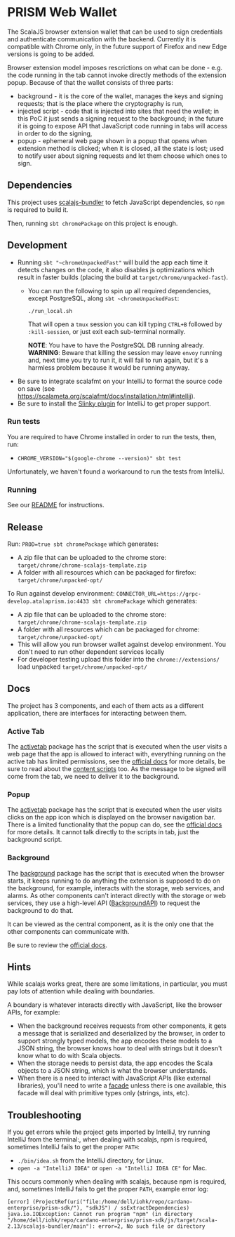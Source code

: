 # PRISM Web Wallet
The ScalaJS browser extension wallet that can be used to sign credentials and authenticate communication with the backend. Currently it is compatible with Chrome only, in the future support of Firefox and new Edge versions is going to be added.

Browser extension model imposes rescrictions on what can be done - e.g. the code running in the tab cannot invoke directly methods of the extension popup. Because of that the wallet consists of three parts:
* background - it is the core of the wallet, manages the keys and signing requests; that is the place where the cryptography is run,
* injected script - code that is injected into sites that need the wallet; in this PoC it just sends a signing request to the background; in the future it is going to expose API that JavaScript code running in tabs will access in order to do the signing,
* popup - ephemeral web page shown in a popup that opens when extension method is clicked; when it is closed, all the state is lost; used to notify user about signing requests and let them choose which ones to sign.

## Dependencies

This project uses [scalajs-bundler](https://github.com/scalacenter/scalajs-bundler) to fetch JavaScript dependencies, so `npm` is required to build it.

Then, running `sbt chromePackage` on this project is enough.

## Development
- Running `sbt "~chromeUnpackedFast"` will build the app each time it detects changes on the code, it also disables js optimizations which result in faster builds (placing the build at `target/chrome/unpacked-fast`).
  - You can run the following to spin up all required dependencies, except PostgreSQL, along `sbt ~chromeUnpackedFast`:
    ```shell script
    ./run_local.sh
    ```
    That will open a `tmux` session you can kill typing `CTRL+B` followed by `:kill-session`, or just exit each sub-terminal normally.
    
    **NOTE**: You have to have the PostgreSQL DB running already.
    **WARNING**: Beware that killing the session may leave `envoy` running and, next time you try to run it, it will fail to run again, but it's a harmless problem because it would be running anyway.
- Be sure to integrate scalafmt on your IntelliJ to format the source code on save (see https://scalameta.org/scalafmt/docs/installation.html#intellij).
- Be sure to install the [Slinky plugin](https://plugins.jetbrains.com/plugin/15748-slinky-library-support) for IntelliJ to get proper support.

### Run tests
You are required to have Chrome installed in order to run the tests, then, run:
- `CHROME_VERSION="$(google-chrome --version)" sbt test`

Unfortunately, we haven't found a workaround to run the tests from IntelliJ.

### Running

See our [README](../README.md#How-to-run) for instructions.

## Release
Run: `PROD=true sbt chromePackage` which generates:
- A zip file that can be uploaded to the chrome store: `target/chrome/chrome-scalajs-template.zip`
- A folder with all resources which can be packaged for firefox: `target/chrome/unpacked-opt/`

To Run against develop environment: `CONNECTOR_URL=https://grpc-develop.atalaprism.io:4433 sbt chromePackage` which generates:
- A zip file that can be uploaded to the chrome store: `target/chrome/chrome-scalajs-template.zip`
- A folder with all resources which can be packaged for chrome: `target/chrome/unpacked-opt/`
- This will allow you run browser wallet against develop environment. You don't need to run other dependent services locally
- For developer testing upload this folder into the `chrome://extensions/` load unpacked  `target/chrome/unpacked-opt/` 
## Docs
The project has 3 components, and each of them acts as a different application, there are interfaces for interacting between them.

### Active Tab
The [activetab](src/main/scala/io/iohk/atala/cvp/webextension/activetab) package has the script that is executed when the user visits a web page that the app is allowed to interact with, everything running on the active tab has limited permissions, see the [official docs](https://developer.chrome.com/extensions/activeTab) for more details, be sure to read about the [content scripts](https://developer.chrome.com/extensions/content_scripts) too. As the message to be signed will come from the tab, we need to deliver it to the background.

### Popup
The [activetab](src/main/scala/io/iohk/atala/cvp/webextension/popup) package has the script that is executed when the user visits clicks on the app icon which is displayed on the browser navigation bar.
There is a limited functionality that the popup can do, see the [official docs](https://developer.chrome.com/extensions/browserAction) for more details.
It cannot talk directly to the scripts in tab, just the background script.

### Background
The [background](src/main/scala/io/iohk/atala/cvp/webextension/background) package has the script that is executed when the browser starts, it keeps running to do anything the extension is supposed to do on the background, for example, interacts with the storage, web services, and alarms.
As other components can't interact directly with the storage or web services, they use a high-level API ([BackgroundAPI](src/main/scala/io/iohk/atala/cvp/background/BackgroundAPI.scala)) to request the background to do that.

It can be viewed as the central component, as it is the only one that the other components can communicate with.

Be sure to review the [official docs](https://developer.chrome.com/extensions/background_pages).

## Hints
While scalajs works great, there are some limitations, in particular, you must pay lots of attention while dealing with boundaries.

A boundary is whatever interacts directly with JavaScript, like the browser APIs, for example:
- When the background receives requests from other components, it gets a message that is serialized and deserialized by the browser, in order to support strongly typed models, the app encodes these models to a JSON string, the browser knows how to deal with strings but it doesn't know what to do with Scala objects.
- When the storage needs to persist data, the app encodes the Scala objects to a JSON string, which is what the browser understands.
- When there is a need to interact with JavaScript APIs (like external libraries), you'll need to write a [facade](src/main/scala/io/iohk/atala/cvp/webextension/facades) unless there is one available, this facade will deal with primitive types only (strings, ints, etc).

## Troubleshooting
If you get errors while the project gets imported by IntelliJ, try running IntelliJ from the terminal:, when dealing with scalajs, npm is required, sometimes IntelliJ fails to get the proper `PATH`:
- `./bin/idea.sh` from the IntelliJ directory, for Linux.
- `open -a "IntelliJ IDEA"` or `open -a "IntelliJ IDEA CE"` for Mac.


This occurs commonly when dealing with scalajs, because npm is required, and, sometimes IntelliJ fails to get the proper `PATH`, example error log:

```
[error] (ProjectRef(uri("file:/home/dell/iohk/repo/cardano-enterprise/prism-sdk/"), "sdkJS") / ssExtractDependencies) java.io.IOException: Cannot run program "npm" (in directory "/home/dell/iohk/repo/cardano-enterprise/prism-sdk/js/target/scala-2.13/scalajs-bundler/main"): error=2, No such file or directory
```

